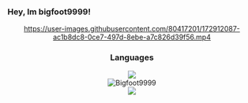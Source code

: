 ### Hey, Im bigfoot9999!
<html>
<div align="center">

https://user-images.githubusercontent.com/80417201/172912087-ac1b8dc8-0ce7-497d-8ebe-a7c826d39f56.mp4
</video>
  <h3>Languages</h3>
  <img src="https://skillicons.dev/icons?i=js,html,css,python,bash,java&perline=6"><br>
<img src="https://komarev.com/ghpvc/?username=Bigfoot9999&label=Profile Visitors&color=001eff&style=flat" alt="Bigfoot9999" /> <br>
  <a href="https://discord.gg/JYQ4n8DBKM"><img src="https://skillicons.dev/icons?i=discord"></a>

</html>
